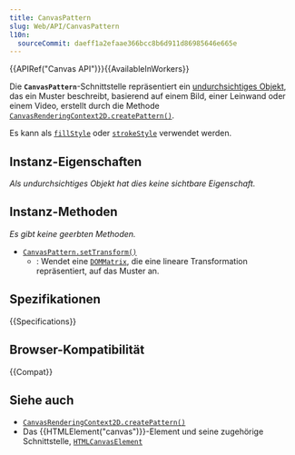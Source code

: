 ```yaml
---
title: CanvasPattern
slug: Web/API/CanvasPattern
l10n:
  sourceCommit: daeff1a2efaae366bcc8b6d911d86985646e665e
---
```


{{APIRef("Canvas API")}}{{AvailableInWorkers}}

Die **`CanvasPattern`**-Schnittstelle repräsentiert ein [undurchsichtiges Objekt](https://en.wikipedia.org/wiki/Opaque_data_type), das ein Muster beschreibt, basierend auf einem Bild, einer Leinwand oder einem Video, erstellt durch die Methode [`CanvasRenderingContext2D.createPattern()`](/de/docs/Web/API/CanvasRenderingContext2D/createPattern).

Es kann als [`fillStyle`](/de/docs/Web/API/CanvasRenderingContext2D/fillStyle) oder [`strokeStyle`](/de/docs/Web/API/CanvasRenderingContext2D/strokeStyle) verwendet werden.

## Instanz-Eigenschaften

_Als undurchsichtiges Objekt hat dies keine sichtbare Eigenschaft._

## Instanz-Methoden

_Es gibt keine geerbten Methoden._

- [`CanvasPattern.setTransform()`](/de/docs/Web/API/CanvasPattern/setTransform)
  - : Wendet eine [`DOMMatrix`](/de/docs/Web/API/DOMMatrix), die eine lineare Transformation repräsentiert, auf das Muster an.

## Spezifikationen

{{Specifications}}

## Browser-Kompatibilität

{{Compat}}

## Siehe auch

- [`CanvasRenderingContext2D.createPattern()`](/de/docs/Web/API/CanvasRenderingContext2D/createPattern)
- Das {{HTMLElement("canvas")}}-Element und seine zugehörige Schnittstelle, [`HTMLCanvasElement`](/de/docs/Web/API/HTMLCanvasElement)
